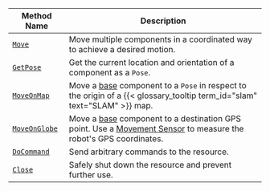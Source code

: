 <!-- prettier-ignore -->
Method Name | Description
----------- | -----------
[`Move`](/services/motion/#move) | Move multiple components in a coordinated way to achieve a desired motion.
[`GetPose`](/services/motion/#getpose) | Get the current location and orientation of a component as a `Pose`.
[`MoveOnMap`](/services/motion/#moveonmap) | Move a [base](/components/base/) component to a `Pose` in respect to the origin of a {{< glossary_tooltip term_id="slam" text="SLAM" >}} map.
[`MoveOnGlobe`](/services/motion/#moveonglobe) | Move a [base](/components/base/) component to a destination GPS point. Use a [Movement Sensor](/components/movement-sensor/) to measure the robot's GPS coordinates.
[`DoCommand`](/services/motion/#docommand)     | Send arbitrary commands to the resource.
[`Close`](/services/motion/#close) | Safely shut down the resource and prevent further use.
